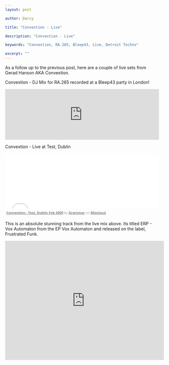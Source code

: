 ```yaml
---
layout: post

author: Darcy

title: "Convextion - Live"

description: "Convextion - Live"

keywords: "Convextion, RA.265, Bleep43, Live, Detroit Techno"

excerpt: ""
---
```


As a follow up to the previous post, here are a couple of live sets from Gerad Hanson AKA Convextion.

Convextion - DJ Mix for RA.265 recorded at a Bleep43 party in London!
<iframe width="100%" height="166" scrolling="no" frameborder="no" src="https://w.soundcloud.com/player/?url=http%3A%2F%2Fapi.soundcloud.com%2Ftracks%2F39927623"></iframe>

Convextion - Live at Test, Dublin
<iframe width="100%" height="180" src="//www.mixcloud.com/widget/iframe/?feed=http%3A%2F%2Fwww.mixcloud.com%2Fgrammar%2Fconvextion-test-dublin-feb-2009%2F&amp;embed_uuid=8e042d14-c438-4a03-860f-26c8dfc4e3f9&amp;replace=0&amp;hide_cover=1&amp;embed_type=widget_standard&amp;hide_tracklist=1" frameborder="0"></iframe><div style="clear: both; height: 3px; width: auto;"></div><p style="display: block; font-size: 11px; font-family: 'Open Sans', Helvetica, Arial, sans-serif; margin: 0px; padding: 3px 4px; color: rgb(153, 153, 153); width: auto;"><a href="http://www.mixcloud.com/grammar/convextion-test-dublin-feb-2009/?utm_source=widget&amp;amp;utm_medium=web&amp;amp;utm_campaign=base_links&amp;amp;utm_term=resource_link" target="_blank" style="color:#808080; font-weight:bold;">Convextion - Test, Dublin Feb 2009</a><span> by </span><a href="http://www.mixcloud.com/grammar/?utm_source=widget&amp;amp;utm_medium=web&amp;amp;utm_campaign=base_links&amp;amp;utm_term=profile_link" target="_blank" style="color:#808080; font-weight:bold;">Grammar</a><span> on </span><a href="http://www.mixcloud.com/?utm_source=widget&amp;utm_medium=web&amp;utm_campaign=base_links&amp;utm_term=homepage_link" target="_blank" style="color:#808080; font-weight:bold;"> Mixcloud</a></p><div style="clear: both; height: 3px; width: auto;"></div>

This is an absolute stunning track from the live mix above. Its titled ERP - Vox Automaton from the EP Vox Automaton and released on the label, Frustrated Funk.
<iframe width="520" height="390" src="http://www.youtube.com/embed/AB07Bizwn0g?list=PLECDC41CB3DFB8487" frameborder="0" allowfullscreen></iframe>